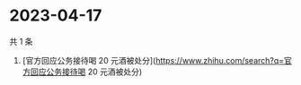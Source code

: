# 2023-04-17

共 1 条

<!-- BEGIN -->
<!-- 最后更新时间 Mon Apr 17 2023 03:06:29 GMT+0800 (China Standard Time) -->

1. [官方回应公务接待喝 20
   元酒被处分](https://www.zhihu.com/search?q=官方回应公务接待喝 20 元酒被处分)

<!-- END -->
